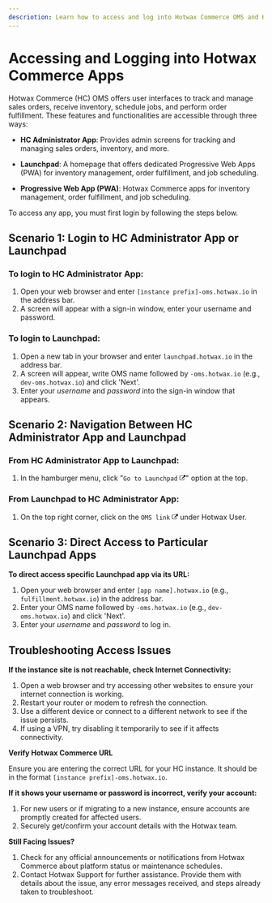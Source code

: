 ```yaml
---
descriotion: Learn how to access and log into Hotwax Commerce OMS and HotWax Commerce Apps for efficient inventory management, order fulfillment, and job scheduling.
---
```


# Accessing and Logging into Hotwax Commerce Apps

Hotwax Commerce (HC) OMS offers user interfaces to track and manage sales orders, receive inventory, schedule jobs, and perform order fulfillment. These features and functionalities are accessible through three ways:

- **HC Administrator App**: Provides admin screens for tracking and managing sales orders, inventory, and more.

- **Launchpad**: A homepage that offers dedicated Progressive Web Apps (PWA) for inventory management, order fulfillment, and job scheduling.

- **Progressive Web App (PWA)**: Hotwax Commerce apps for inventory management, order fulfillment, and job scheduling.


To access any app, you must first login by following the steps below.

## Scenario 1: Login to HC Administrator App or Launchpad

### To login to HC Administrator App:
1. Open your web browser and enter `[instance prefix]-oms.hotwax.io` in the address bar.
2. A screen will appear with a sign-in window, enter your username and password.

### To login to Launchpad:
1. Open a new tab in your browser and enter `launchpad.hotwax.io` in the address bar.
2. A screen will appear, write OMS name followed by `-oms.hotwax.io` (e.g., `dev-oms.hotwax.io`) and click 'Next'.
3. Enter your _username_ and _password_ into the sign-in window that appears.

## Scenario 2: Navigation Between HC Administrator App and Launchpad

### From HC Administrator App to Launchpad:
1. In the hamburger menu, click "`Go to Launchpad` <img src="./Icons/up-arrow.png" alt="external link icon" width="12" height="12">" option at the top.

### From Launchpad to HC Administrator App:
1. On the top right corner, click on the `OMS link` <img src="./Icons/up-arrow.png" alt="external link icon" width="12" height="12"> under Hotwax User.

## Scenario 3: Direct Access to Particular Launchpad Apps

**To direct access specific Launchpad app via its URL:**

1. Open your web browser and enter `[app name].hotwax.io` (e.g., `fulfillment.hotwax.io`) in the address bar.
2. Enter your OMS name followed by `-oms.hotwax.io` (e.g., `dev-oms.hotwax.io`) and click 'Next'.
3. Enter your _username_ and _password_ to log in.

## Troubleshooting Access Issues

**If the instance site is not reachable, check Internet Connectivity:**

1. Open a web browser and try accessing other websites to ensure your internet connection is working.
2. Restart your router or modem to refresh the connection.
3. Use a different device or connect to a different network to see if the issue persists.
4. If using a VPN, try disabling it temporarily to see if it affects connectivity.

**Verify Hotwax Commerce URL**

Ensure you are entering the correct URL for your HC instance. It should be in the format `[instance prefix]-oms.hotwax.io`.

**If it shows your username or password is incorrect, verify your account:**

1. For new users or if migrating to a new instance, ensure accounts are promptly created for affected users.
2. Securely get/confirm your account details with the Hotwax team.

**Still Facing Issues?**

1. Check for any official announcements or notifications from Hotwax Commerce about platform status or maintenance schedules.
2. Contact Hotwax Support for further assistance. Provide them with details about the issue, any error messages received, and steps already taken to troubleshoot.